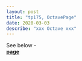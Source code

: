 ```yaml
---
layout: post
title: "tp175, OctavePage"
date: 2020-03-03
describe: "xxx Octave xxx"
---
```


See below - <br>
<b><a href="/work/Ointrodev.html">page</a></b>